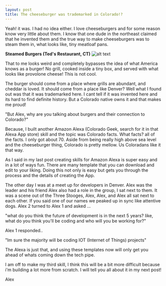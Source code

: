 ```yaml
---
layout: post
title: The cheeseburger was trademarked in Colorado!?
---
```


Yeah! it was. I had no idea either. I love cheeseburgers and for some reason know very little about them. I know that one dude in the northeast claimed that he invented them and the true way to make cheeseburgers was to steam them in, what looks like, tiny meatloaf pans.

**Steamed Burgers (Ted's Restaurant, CT)**
![alt text](http://www.hollyeats.com/images/NewEngland/Teds-Cooker.jpg "Ted's Steamed Burgers")

That to me looks weird and completely bypasses the idea of what America knows as a burger! No grill, cooked inside a tiny box, and served with what looks like provolone cheese! This is not cool.

The burger should come from a place where grills are abundant, and cheddar is loved. It should come from a place like Denver? Well what I found out was that it was trademarked here. I cant tell if it was invented here and its hard to find definite history. But a Colorado native owns it and that makes me proud!

"But Alex, why are you talking about burgers and their connection to Colorado?"

Because, I built another Amazon Alexa (Colorado Geek, search for it in that Alexa App store) skill and the topic was Colorado facts. What facts? all of the facts. I only got about 70. Aside from being really high above sea level and the cheeseburger thing, Colorado is pretty mellow. Us Coloradans like it that way.

As I said in my last post creating skills for Amazon Alexa is super easy and in a lot of ways fun. There are many template that you can download and edit to your liking. Doing this not only is easy but gets you through the process and the details of creating the App.

The other day I was at a meet up for developers in Denver. Alex was the leader and his friend Alex also had a role in the group, I sat next to them. It was a scene out of the Three Stooges, Alex, Alex, and Alex all sat next to each other. If you said one of our names we peaked up in sync like attentive dogs. Alex 2 turned to Alex 1 and asked ...

"what do you think the future of development is in the next 5 years? like, what do you think you'll be coding and who will you be working for?"

Alex 1 responded..

"Im sure the majority will be coding IOT (Internet of Things) projects"

The Alexa is just that,  and using these templates now will only get you ahead of whats coming down the tech pipe.

I am off to make my third skill, I think this will be a bit more difficult because i'm building a lot more from scratch. I will tell you all about it in my next post!

Alex
